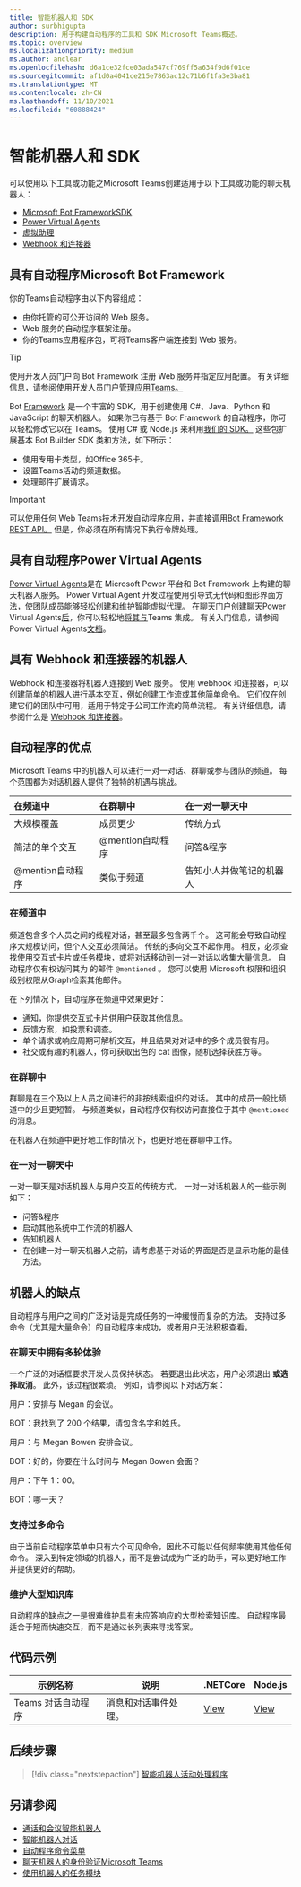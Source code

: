 ```yaml
---
title: 智能机器人和 SDK
author: surbhigupta
description: 用于构建自动程序的工具和 SDK Microsoft Teams概述。
ms.topic: overview
ms.localizationpriority: medium
ms.author: anclear
ms.openlocfilehash: d6a1ce32fce03ada547cf769ff5a634f9d6f01de
ms.sourcegitcommit: af1d0a4041ce215e7863ac12c71b6f1fa3e3ba81
ms.translationtype: MT
ms.contentlocale: zh-CN
ms.lasthandoff: 11/10/2021
ms.locfileid: "60888424"
---
```

# <a name="bots-and-sdks"></a>智能机器人和 SDK

可以使用以下工具或功能之Microsoft Teams创建适用于以下工具或功能的聊天机器人：

* [Microsoft Bot FrameworkSDK](#bots-with-the-microsoft-bot-framework)
* [Power Virtual Agents](#bots-with-power-virtual-agents)
* [虚拟助理](~/samples/virtual-assistant.md)
* [Webhook 和连接器](#bots-with-webhooks-and-connectors)

## <a name="bots-with-the-microsoft-bot-framework"></a>具有自动程序Microsoft Bot Framework

你的Teams自动程序由以下内容组成：

* 由你托管的可公开访问的 Web 服务。
* Web 服务的自动程序框架注册。
* 你的Teams应用程序包，可将Teams客户端连接到 Web 服务。

> [!TIP]
> 使用开发人员门户向 Bot Framework 注册 Web 服务并指定应用配置。 有关详细信息，请参阅使用开发人员门户[管理应用Teams。](~/concepts/build-and-test/teams-developer-portal.md)

Bot [Framework](https://dev.botframework.com/) 是一个丰富的 SDK，用于创建使用 C#、Java、Python 和 JavaScript 的聊天机器人。 如果你已有基于 Bot Framework 的自动程序，你可以轻松修改它以在 Teams。 使用 C# 或 Node.js 来利用[我们的 SDK。](/microsoftteams/platform/#pivot=sdk-tools) 这些包扩展基本 Bot Builder SDK 类和方法，如下所示：

* 使用专用卡类型，如Office 365卡。
* 设置Teams活动的频道数据。
* 处理邮件扩展请求。

> [!IMPORTANT]
> 可以使用任何 Web Teams技术开发自动程序应用，并直接调用[Bot Framework REST API。](/bot-framework/rest-api/bot-framework-rest-overview) 但是，你必须在所有情况下执行令牌处理。

## <a name="bots-with-power-virtual-agents"></a>具有自动程序Power Virtual Agents

[Power Virtual Agents](/power-virtual-agents/fundamentals-what-is-power-virtual-agents)是在 Microsoft Power 平台和 Bot Framework 上构建的聊天机器人服务。 Power Virtual Agent 开发过程使用引导式无代码和图形界面方法，使团队成员能够轻松创建和维护智能虚拟代理。 在聊天门户创建聊天Power Virtual Agents[后](https://powervirtualagents.microsoft.com)，你可以轻松地[将其与](how-to/add-power-virtual-agents-bot-to-teams.md)Teams 集成。 有关入门信息，请参阅Power Virtual Agents[文档](/power-virtual-agents)。

## <a name="bots-with-webhooks-and-connectors"></a>具有 Webhook 和连接器的机器人

Webhook 和连接器将机器人连接到 Web 服务。 使用 webhook 和连接器，可以创建简单的机器人进行基本交互，例如创建工作流或其他简单命令。 它们仅在创建它们的团队中可用，适用于特定于公司工作流的简单流程。 有关详细信息，请参阅什么是 [Webhook 和连接器](~/webhooks-and-connectors/what-are-webhooks-and-connectors.md)。

## <a name="advantages-of-bots"></a>自动程序的优点

Microsoft Teams 中的机器人可以进行一对一对话、群聊或参与团队的频道。 每个范围都为对话机器人提供了独特的机遇与挑战。

| 在频道中 | 在群聊中 | 在一对一聊天中 |
| :-- | :-- | :-- |
| 大规模覆盖 | 成员更少 | 传统方式 |
| 简洁的单个交互 | @mention自动程序  | 问答&程序 |
| @mention自动程序 | 类似于频道 | 告知小人并做笔记的机器人 |

### <a name="in-a-channel"></a>在频道中

频道包含多个人员之间的线程对话，甚至最多包含两千个。 这可能会导致自动程序大规模访问，但个人交互必须简洁。 传统的多向交互不起作用。 相反，必须查找使用交互式卡片或任务模块，或将对话移动到一对一对话以收集大量信息。 自动程序仅有权访问其为 的邮件 `@mentioned` 。 您可以使用 Microsoft 权限和组织级别权限从Graph检索其他邮件。

在下列情况下，自动程序在频道中效果更好：

* 通知，你提供交互式卡片供用户获取其他信息。
* 反馈方案，如投票和调查。
* 单个请求或响应周期可解析交互，并且结果对对话中的多个成员很有用。
* 社交或有趣的机器人，你可获取出色的 cat 图像，随机选择获胜方等。

### <a name="in-a-group-chat"></a>在群聊中

群聊是在三个及以上人员之间进行的非按线索组织的对话。 其中的成员一般比频道中的少且更短暂。 与频道类似，自动程序仅有权访问直接位于其中 `@mentioned` 的消息。

在机器人在频道中更好地工作的情况下，也更好地在群聊中工作。

### <a name="in-a-one-to-one-chat"></a>在一对一聊天中

一对一聊天是对话机器人与用户交互的传统方式。 一对一对话机器人的一些示例如下：
* 问答&程序
* 启动其他系统中工作流的机器人 
* 告知机器人
* 在创建一对一聊天机器人之前，请考虑基于对话的界面是否是显示功能的最佳方法。

## <a name="disadvantages-of-bots"></a>机器人的缺点

自动程序与用户之间的广泛对话是完成任务的一种缓慢而复杂的方法。 支持过多命令（尤其是大量命令）的自动程序未成功，或者用户无法积极查看。

### <a name="have-multi-turn-experiences-in-chat"></a>在聊天中拥有多轮体验

一个广泛的对话框要求开发人员保持状态。 若要退出此状态，用户必须退出 **或选择取消**。 此外，该过程很繁琐。 例如，请参阅以下对话方案：

用户：安排与 Megan 的会议。

BOT：我找到了 200 个结果，请包含名字和姓氏。

用户：与 Megan Bowen 安排会议。

BOT：好的，你要在什么时间与 Megan Bowen 会面？

用户：下午 1：00。

BOT：哪一天？

### <a name="support-too-many-commands"></a>支持过多命令

由于当前自动程序菜单中只有六个可见命令，因此不可能以任何频率使用其他任何命令。 深入到特定领域的机器人，而不是尝试成为广泛的助手，可以更好地工作并提供更好的帮助。

### <a name="maintain-a-large-knowledge-base"></a>维护大型知识库

自动程序的缺点之一是很难维护具有未应答响应的大型检索知识库。 自动程序最适合于短而快速交互，而不是通过长列表来寻找答案。

## <a name="code-sample"></a>代码示例

|示例名称 | 说明 | .NETCore | Node.js |
|----------------|-----------------|--------------|----------------|
| Teams 对话自动程序 | 消息和对话事件处理。 |[View](https://github.com/microsoft/BotBuilder-Samples/tree/master/samples/csharp_dotnetcore/57.teams-conversation-bot)|[View](https://github.com/microsoft/BotBuilder-Samples/tree/master/samples/javascript_nodejs/57.teams-conversation-bot)|

## <a name="next-step"></a>后续步骤

> [!div class="nextstepaction"]
> [智能机器人活动处理程序](~/bots/bot-basics.md)

## <a name="see-also"></a>另请参阅

* [通话和会议智能机器人](~/bots/calls-and-meetings/calls-meetings-bots-overview.md)
* [智能机器人对话](~/bots/how-to/conversations/conversation-basics.md)
* [自动程序命令菜单](~/bots/how-to/create-a-bot-commands-menu.md)
* [聊天机器人的身份验证Microsoft Teams](~/bots/how-to/authentication/auth-flow-bot.md)
* [使用机器人的任务模块](~/task-modules-and-cards/task-modules/task-modules-bots.md)
